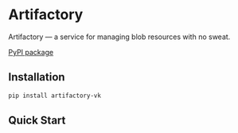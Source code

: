 # Artifactory

Artifactory — a service for managing blob resources with no sweat.

[PyPI package](https://pypi.org/project/artifactory-vk/)

## Installation

```bash
pip install artifactory-vk
```

## Quick Start